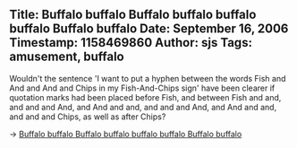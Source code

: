 Title: Buffalo buffalo Buffalo buffalo buffalo buffalo Buffalo buffalo
Date: September 16, 2006
Timestamp: 1158469860
Author: sjs
Tags: amusement, buffalo
----

Wouldn't the sentence 'I want to put a hyphen between the words Fish and And and And and Chips in my Fish-And-Chips sign' have been clearer if quotation marks had been placed before Fish, and between Fish and and, and and and And, and And and and, and and and And, and And and and, and and and Chips, as well as after Chips?

→ <a href="http://en.wikipedia.org/wiki/Buffalo_buffalo_buffalo_buffalo_buffalo_buffalo_buffalo_buffalo">Buffalo buffalo Buffalo buffalo buffalo buffalo Buffalo buffalo</a>

